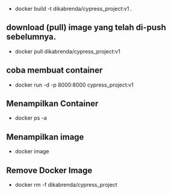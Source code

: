 
- docker build -t dikabrenda/cypress_project:v1 .

## download (pull) image yang telah di-push sebelumnya.
- docker pull dikabrenda/cypress_project:v1

## coba membuat container
- docker run -d -p 8000:8000 cypress_project:v1

## Menampilkan Container
- docker ps -a

## Menampilkan image
- docker image

## Remove Docker Image
- docker rm -f dikabrenda/cypress_project